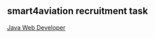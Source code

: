 ## smart4aviation recruitment task

[Java Web Developer](https://www.smart4aviation.aero/career-tasks/java-web-developer.pdf)